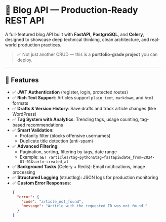# 🚀 Blog API — Production-Ready REST API

A full-featured blog API built with **FastAPI**, **PostgreSQL**, and **Celery**, designed to showcase deep technical thinking, clean architecture, and real-world production practices.

> ✅ Not just another CRUD — this is a **portfolio-grade project** you can deploy.

---

## 🧩 Features

- ✅ **JWT Authentication** (register, login, protected routes)
- ✅ **Rich Text Support**: Articles support `plain_text`, `markdown`, and `html` formats
- ✅ **Drafts & Version History**: Save drafts and track article changes (like WordPress)
- ✅ **Tag System with Analytics**: Trending tags, usage counting, tag-based recommendations
- ✅ **Smart Validation**:
  - Profanity filter (blocks offensive usernames)
  - Duplicate title detection (anti-spam)
- ✅ **Advanced Filtering**:
  - Pagination, sorting, filtering by tags, date range
  - Example: `GET /articles?tag=python&tag=fastapi&date_from=2024-01-01&sort=-created_at`
- ✅ **Background Tasks** (Celery + Redis): Email notifications, image processing
- ✅ **Structured Logging** (structlog): JSON logs for production monitoring
- ✅ **Custom Error Responses**:
  ```json
  {
    "error": {
      "code": "article_not_found",
      "message": "Article with the requested ID was not found."
    }
  }